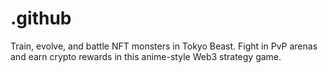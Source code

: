 # .github
Train, evolve, and battle NFT monsters in Tokyo Beast. Fight in PvP arenas and earn crypto rewards in this anime-style Web3 strategy game.

